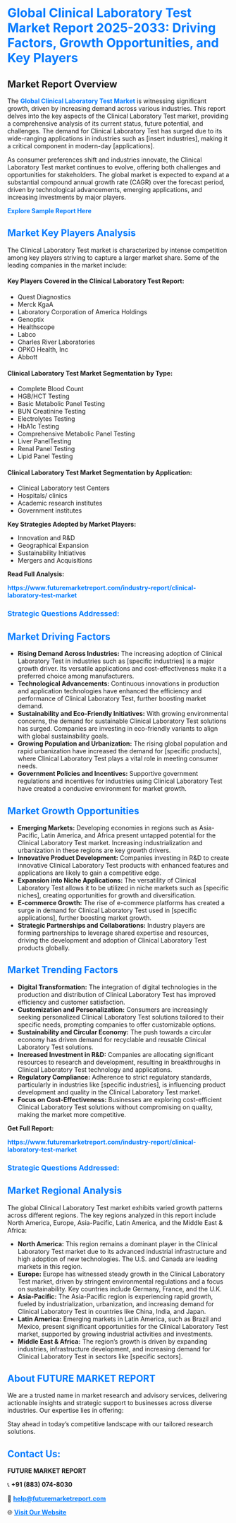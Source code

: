<h1 style="color: #007BFF;">Global Clinical Laboratory Test Market Report 2025-2033: Driving Factors, Growth Opportunities, and Key Players</h1>

<section id="overview">
<h2>Market Report Overview</h2>
<p>The <a href="https://www.futuremarketreport.com/industry-report/clinical-laboratory-test-market" style="color: #007BFF; text-decoration: none;"><strong>Global Clinical Laboratory Test Market</strong></a> is witnessing significant growth, driven by increasing demand across various industries. This report delves into the key aspects of the Clinical Laboratory Test market, providing a comprehensive analysis of its current status, future potential, and challenges. The demand for Clinical Laboratory Test has surged due to its wide-ranging applications in industries such as [insert industries], making it a critical component in modern-day [applications].</p>
<p>As consumer preferences shift and industries innovate, the Clinical Laboratory Test market continues to evolve, offering both challenges and opportunities for stakeholders. The global market is expected to expand at a substantial compound annual growth rate (CAGR) over the forecast period, driven by technological advancements, emerging applications, and increasing investments by major players.</p>
</section>

<section id="overview">
<p><a href="https://www.futuremarketreport.com/request-sample/reportId=26691" style="color: #007BFF; text-decoration: none;"><strong>Explore Sample Report Here</strong></a></p>
</section>

<section id="key-players">
<h2 style="color: #007BFF;">Market Key Players Analysis</h2>
<p>The Clinical Laboratory Test market is characterized by intense competition among key players striving to capture a larger market share. Some of the leading companies in the market include:</p>
<h4>Key Players Covered in the Clinical Laboratory Test Report:</h4>
<ul><li>Quest Diagnostics</li><li>Merck KgaA</li><li>Laboratory Corporation of America Holdings</li><li>Genoptix</li><li>Healthscope</li><li>Labco</li><li>Charles River Laboratories</li><li>OPKO Health, Inc</li><li>Abbott</li></ul>
<h4>Clinical Laboratory Test Market Segmentation by Type:</h4>
<ul><li>Complete Blood Count</li><li>HGB/HCT Testing</li><li>Basic Metabolic Panel Testing</li><li>BUN Creatinine Testing</li><li>Electrolytes Testing</li><li>HbA1c Testing</li><li>Comprehensive Metabolic Panel Testing</li><li>Liver PanelTesting</li><li>Renal Panel Testing</li><li>Lipid Panel Testing</li></ul>

<h4>Clinical Laboratory Test Market Segmentation by Application:</h4>
<ul><li>Clinical Laboratory test Centers</li><li>Hospitals/ clinics</li><li>Academic research institutes</li><li>Government institutes</li></ul>
<p><strong>Key Strategies Adopted by Market Players:</strong></p>
<ul>
<li>Innovation and R&D</li>
<li>Geographical Expansion</li>
<li>Sustainability Initiatives</li>
<li>Mergers and Acquisitions</li>
</ul>
</section>

<section>
<p><strong>Read Full Analysis: </strong></p><a href="https://www.futuremarketreport.com/industry-report/clinical-laboratory-test-market" style="color: #007BFF; text-decoration: none;"><strong>https://www.futuremarketreport.com/industry-report/clinical-laboratory-test-market</strong></a>
<h3 style="color: #007BFF;">Strategic Questions Addressed:</h3>
</section>

<section id="driving-factors">
<h2 style="color: #007BFF;">Market Driving Factors</h2>
<ul>
<li><strong>Rising Demand Across Industries:</strong> The increasing adoption of Clinical Laboratory Test in industries such as [specific industries] is a major growth driver. Its versatile applications and cost-effectiveness make it a preferred choice among manufacturers.</li>
<li><strong>Technological Advancements:</strong> Continuous innovations in production and application technologies have enhanced the efficiency and performance of Clinical Laboratory Test, further boosting market demand.</li>
<li><strong>Sustainability and Eco-Friendly Initiatives:</strong> With growing environmental concerns, the demand for sustainable Clinical Laboratory Test solutions has surged. Companies are investing in eco-friendly variants to align with global sustainability goals.</li>
<li><strong>Growing Population and Urbanization:</strong> The rising global population and rapid urbanization have increased the demand for [specific products], where Clinical Laboratory Test plays a vital role in meeting consumer needs.</li>
<li><strong>Government Policies and Incentives:</strong> Supportive government regulations and incentives for industries using Clinical Laboratory Test have created a conducive environment for market growth.</li>
</ul>
</section>

<section id="growth-opportunities">
<h2 style="color: #007BFF;">Market Growth Opportunities</h2>
<ul>
<li><strong>Emerging Markets:</strong> Developing economies in regions such as Asia-Pacific, Latin America, and Africa present untapped potential for the Clinical Laboratory Test market. Increasing industrialization and urbanization in these regions are key growth drivers.</li>
<li><strong>Innovative Product Development:</strong> Companies investing in R&D to create innovative Clinical Laboratory Test products with enhanced features and applications are likely to gain a competitive edge.</li>
<li><strong>Expansion into Niche Applications:</strong> The versatility of Clinical Laboratory Test allows it to be utilized in niche markets such as [specific niches], creating opportunities for growth and diversification.</li>
<li><strong>E-commerce Growth:</strong> The rise of e-commerce platforms has created a surge in demand for Clinical Laboratory Test used in [specific applications], further boosting market growth.</li>
<li><strong>Strategic Partnerships and Collaborations:</strong> Industry players are forming partnerships to leverage shared expertise and resources, driving the development and adoption of Clinical Laboratory Test products globally.</li>
</ul>
</section>

<section id="trending-factors">
<h2 style="color: #007BFF;">Market Trending Factors</h2>
<ul>
<li><strong>Digital Transformation:</strong> The integration of digital technologies in the production and distribution of Clinical Laboratory Test has improved efficiency and customer satisfaction.</li>
<li><strong>Customization and Personalization:</strong> Consumers are increasingly seeking personalized Clinical Laboratory Test solutions tailored to their specific needs, prompting companies to offer customizable options.</li>
<li><strong>Sustainability and Circular Economy:</strong> The push towards a circular economy has driven demand for recyclable and reusable Clinical Laboratory Test solutions.</li>
<li><strong>Increased Investment in R&D:</strong> Companies are allocating significant resources to research and development, resulting in breakthroughs in Clinical Laboratory Test technology and applications.</li>
<li><strong>Regulatory Compliance:</strong> Adherence to strict regulatory standards, particularly in industries like [specific industries], is influencing product development and quality in the Clinical Laboratory Test market.</li>
<li><strong>Focus on Cost-Effectiveness:</strong> Businesses are exploring cost-efficient Clinical Laboratory Test solutions without compromising on quality, making the market more competitive.</li>
</ul>
</section>

<section>
<p><strong>Get Full Report: </strong></p><a href="https://www.futuremarketreport.com/industry-report/clinical-laboratory-test-market" style="color: #007BFF; text-decoration: none;"><strong>https://www.futuremarketreport.com/industry-report/clinical-laboratory-test-market</strong></a>
<h3 style="color: #007BFF;">Strategic Questions Addressed:</h3>
</section>


<section id="regional-analysis">
<h2 style="color: #007BFF;">Market Regional Analysis</h2>
<p>The global Clinical Laboratory Test market exhibits varied growth patterns across different regions. The key regions analyzed in this report include North America, Europe, Asia-Pacific, Latin America, and the Middle East & Africa:</p>
<ul>
<li><strong>North America:</strong> This region remains a dominant player in the Clinical Laboratory Test market due to its advanced industrial infrastructure and high adoption of new technologies. The U.S. and Canada are leading markets in this region.</li>
<li><strong>Europe:</strong> Europe has witnessed steady growth in the Clinical Laboratory Test market, driven by stringent environmental regulations and a focus on sustainability. Key countries include Germany, France, and the U.K.</li>
<li><strong>Asia-Pacific:</strong> The Asia-Pacific region is experiencing rapid growth, fueled by industrialization, urbanization, and increasing demand for Clinical Laboratory Test in countries like China, India, and Japan.</li>
<li><strong>Latin America:</strong> Emerging markets in Latin America, such as Brazil and Mexico, present significant opportunities for the Clinical Laboratory Test market, supported by growing industrial activities and investments.</li>
<li><strong>Middle East & Africa:</strong> The region’s growth is driven by expanding industries, infrastructure development, and increasing demand for Clinical Laboratory Test in sectors like [specific sectors].</li>
</ul>
</section>

<footer>
<h2 style="color: #007BFF;">About FUTURE MARKET REPORT</h2>
<p>We are a trusted name in market research and advisory services, delivering actionable insights and strategic support to businesses across diverse industries. Our expertise lies in offering:</p>

<p>Stay ahead in today’s competitive landscape with our tailored research solutions.</p>

<h2 style="color: #007BFF;">Contact Us:</h2>
<p><strong>FUTURE MARKET REPORT</strong></p>
<p>📞 <strong>+91 (883) 074-8030</strong></p>
<p>📧 <strong><a href="mailto:help@futuremarketreport.com" style="color: #007BFF;">help@futuremarketreport.com</a></strong></p>
<p>🌐 <strong><a href="https://www.futuremarketreport.com/" style="color: #007BFF;">Visit Our Website</a></strong></p>
</footer>